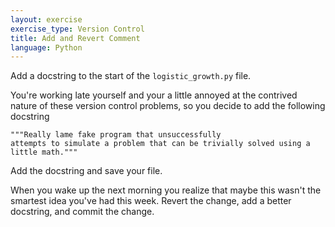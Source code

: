 ```yaml
---
layout: exercise
exercise_type: Version Control
title: Add and Revert Comment
language: Python
---
```


Add a docstring to the start of the `logistic_growth.py` file.

You're working late yourself and your a little annoyed at the contrived
nature of these version control problems, so you decide to add the
following docstring

```
"""Really lame fake program that unsuccessfully
attempts to simulate a problem that can be trivially solved using a
little math."""
```

Add the docstring and save your file.

When you wake up the next morning you realize that maybe this wasn't
the smartest idea you've had this week. Revert the change, add a
better docstring, and commit the change.

